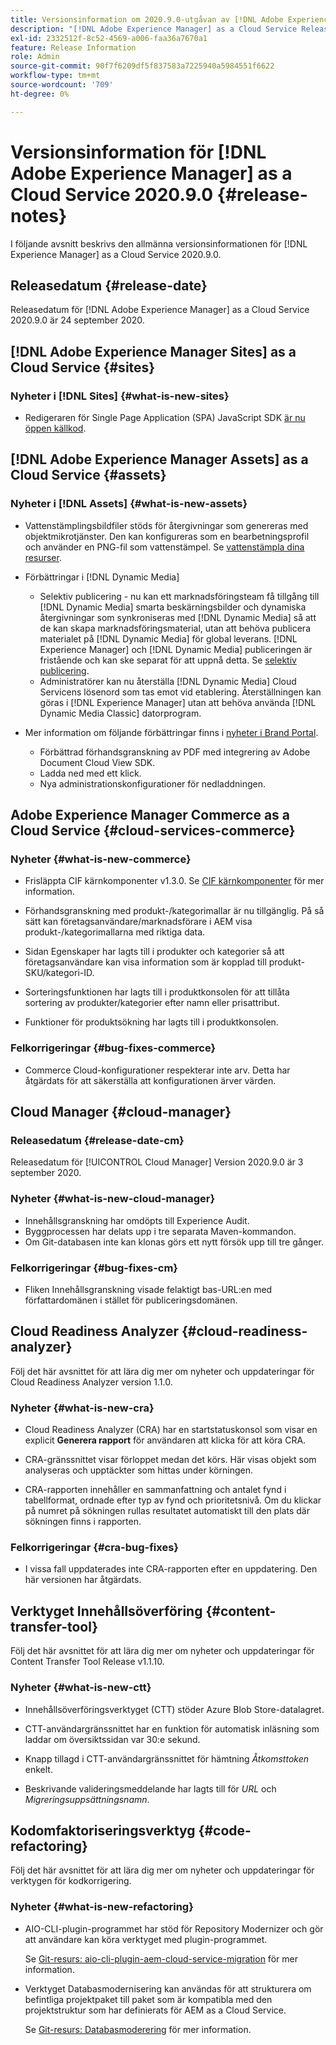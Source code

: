 ```yaml
---
title: Versionsinformation om 2020.9.0-utgåvan av [!DNL Adobe Experience Manager] as a Cloud Service.
description: "[!DNL Adobe Experience Manager] as a Cloud Service Release Notes for 2020.9.0."
exl-id: 2332512f-8c52-4569-a006-faa36a7670a1
feature: Release Information
role: Admin
source-git-commit: 90f7f6209df5f837583a7225940a5984551f6622
workflow-type: tm+mt
source-wordcount: '709'
ht-degree: 0%

---
```


# Versionsinformation för [!DNL Adobe Experience Manager] as a Cloud Service 2020.9.0 {#release-notes}

I följande avsnitt beskrivs den allmänna versionsinformationen för [!DNL Experience Manager] as a Cloud Service 2020.9.0.

## Releasedatum {#release-date}

Releasedatum för [!DNL Adobe Experience Manager] as a Cloud Service 2020.9.0 är 24 september 2020.

## [!DNL Adobe Experience Manager Sites] as a Cloud Service {#sites}

### Nyheter i [!DNL Sites] {#what-is-new-sites}

* Redigeraren för Single Page Application (SPA) JavaScript SDK [är nu öppen källkod](/help/implementing/developing/hybrid/reference-materials.md).

## [!DNL Adobe Experience Manager Assets] as a Cloud Service {#assets}

### Nyheter i [!DNL Assets] {#what-is-new-assets}

* Vattenstämplingsbildfiler stöds för återgivningar som genereras med objektmikrotjänster. Den kan konfigureras som en bearbetningsprofil och använder en PNG-fil som vattenstämpel. Se [vattenstämpla dina resurser](/help/assets/watermark-assets.md).

* Förbättringar i [!DNL Dynamic Media]

   * Selektiv publicering - nu kan ett marknadsföringsteam få tillgång till [!DNL Dynamic Media] smarta beskärningsbilder och dynamiska återgivningar som synkroniseras med [!DNL Dynamic Media] så att de kan skapa marknadsföringsmaterial, utan att behöva publicera materialet på [!DNL Dynamic Media] för global leverans. [!DNL Experience Manager] och [!DNL Dynamic Media] publiceringen är fristående och kan ske separat för att uppnå detta. Se [selektiv publicering](/help/assets/dynamic-media/selective-publishing.md).
   * Administratörer kan nu återställa [!DNL Dynamic Media] Cloud Servicens lösenord som tas emot vid etablering. Återställningen kan göras i [!DNL Experience Manager] utan att behöva använda [!DNL Dynamic Media Classic] datorprogram.

* Mer information om följande förbättringar finns i [nyheter i Brand Portal](https://experienceleague.adobe.com/docs/experience-manager-brand-portal/using/introduction/whats-new.html).

   * Förbättrad förhandsgranskning av PDF med integrering av Adobe Document Cloud View SDK.
   * Ladda ned med ett klick.
   * Nya administrationskonfigurationer för nedladdningen.

<!--
### Bugs Fixed {#bugs-fixed-assets}

TBD: list of Assets aaCS bugs that are fixed.
-->

## Adobe Experience Manager Commerce as a Cloud Service {#cloud-services-commerce}

### Nyheter {#what-is-new-commerce}

* Frisläppta CIF kärnkomponenter v1.3.0. Se [CIF kärnkomponenter](https://github.com/adobe/aem-core-cif-components/releases/tag/core-cif-components-reactor-1.3.0) för mer information.

* Förhandsgranskning med produkt-/kategorimallar är nu tillgänglig. På så sätt kan företagsanvändare/marknadsförare i AEM visa produkt-/kategorimallarna med riktiga data.

* Sidan Egenskaper har lagts till i produkter och kategorier så att företagsanvändare kan visa information som är kopplad till produkt-SKU/kategori-ID.

* Sorteringsfunktionen har lagts till i produktkonsolen för att tillåta sortering av produkter/kategorier efter namn eller prisattribut.

* Funktioner för produktsökning har lagts till i produktkonsolen.

### Felkorrigeringar {#bug-fixes-commerce}

* Commerce Cloud-konfigurationer respekterar inte arv. Detta har åtgärdats för att säkerställa att konfigurationen ärver värden.

## Cloud Manager {#cloud-manager}

### Releasedatum {#release-date-cm}

Releasedatum för [!UICONTROL Cloud Manager] Version 2020.9.0 är 3 september 2020.

### Nyheter {#what-is-new-cloud-manager}

* Innehållsgranskning har omdöpts till Experience Audit.
* Byggprocessen har delats upp i tre separata Maven-kommandon.
* Om Git-databasen inte kan klonas görs ett nytt försök upp till tre gånger.

### Felkorrigeringar {#bug-fixes-cm}

* Fliken Innehållsgranskning visade felaktigt bas-URL:en med författardomänen i stället för publiceringsdomänen.

## Cloud Readiness Analyzer {#cloud-readiness-analyzer}

Följ det här avsnittet för att lära dig mer om nyheter och uppdateringar för Cloud Readiness Analyzer version 1.1.0.

### Nyheter {#what-is-new-cra}

* Cloud Readiness Analyzer (CRA) har en startstatuskonsol som visar en explicit **Generera rapport** för användaren att klicka för att köra CRA.

* CRA-gränssnittet visar förloppet medan det körs. Här visas objekt som analyseras och upptäckter som hittas under körningen.

* CRA-rapporten innehåller en sammanfattning och antalet fynd i tabellformat, ordnade efter typ av fynd och prioritetsnivå. Om du klickar på numret på sökningen rullas resultatet automatiskt till den plats där sökningen finns i rapporten.

### Felkorrigeringar {#cra-bug-fixes}

* I vissa fall uppdaterades inte CRA-rapporten efter en uppdatering. Den här versionen har åtgärdats.

## Verktyget Innehållsöverföring {#content-transfer-tool}

Följ det här avsnittet för att lära dig mer om nyheter och uppdateringar för Content Transfer Tool Release v1.1.10.

### Nyheter {#what-is-new-ctt}

* Innehållsöverföringsverktyget (CTT) stöder Azure Blob Store-datalagret.

* CTT-användargränssnittet har en funktion för automatisk inläsning som laddar om översiktssidan var 30:e sekund.

* Knapp tillagd i CTT-användargränssnittet för hämtning *Åtkomsttoken* enkelt.

* Beskrivande valideringsmeddelande har lagts till för *URL* och *Migreringsuppsättningsnamn*.

## Kodomfaktoriseringsverktyg {#code-refactoring}

Följ det här avsnittet för att lära dig mer om nyheter och uppdateringar för verktygen för kodkorrigering.

### Nyheter {#what-is-new-refactoring}

* AIO-CLI-plugin-programmet har stöd för Repository Modernizer och gör att användare kan köra verktyget med plugin-programmet.

  Se [Git-resurs: aio-cli-plugin-aem-cloud-service-migration](https://github.com/adobe/aio-cli-plugin-aem-cloud-service-migration) för mer information.

* Verktyget Databasmodernisering kan användas för att strukturera om befintliga projektpaket till paket som är kompatibla med den projektstruktur som har definierats för AEM as a Cloud Service.

  Se [Git-resurs: Databasmoderering](https://github.com/adobe/aem-cloud-service-source-migration/tree/master/packages/repository-modernizer) för mer information.
